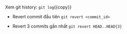 Xem git history:
`git log`{{copy}}

- Revert commit đầu tiên
`git revert <commit_id>`

- Revert 3 commits gần nhất
`git revert HEAD..HEAD{3}`

